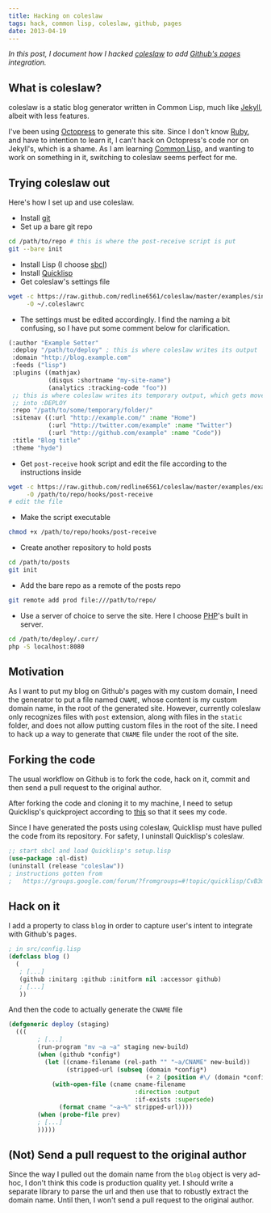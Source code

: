 ```yaml
---
title: Hacking on coleslaw
tags: hack, common lisp, coleslaw, github, pages
date: 2013-04-19
---
```

_In this post, I document how I hacked [coleslaw](https://github.com/redline6561/coleslaw) to add [Github's pages](http://pages.github.com/) integration._

## What is coleslaw? ##
coleslaw is a static blog generator written in Common Lisp, much like [Jekyll](http://jekyllrb.com/), albeit with less features.

I've been using [Octopress](http://octopress.org/) to generate this site. Since I don't know [Ruby](http://ruby-lang.org/), and have to intention to learn it, I can't hack on Octopress's code nor on Jekyll's, which is a shame. As I am learning [Common Lisp](http://en.wikipedia.org/wiki/Common_Lisp/), and wanting to work on something in it, switching to coleslaw seems perfect for me.

## Trying coleslaw out ##
Here's how I set up and use coleslaw.

* Install [git](http://git-scm.com/)
* Set up a bare git repo

```bash
cd /path/to/repo # this is where the post-receive script is put
git --bare init
```

* Install Lisp (I choose [sbcl](http://sbcl.org/))
* Install [Quicklisp](http://quicklisp.org/)
* Get coleslaw's settings file

```bash
wget -c https://raw.github.com/redline6561/coleslaw/master/examples/single-site.coleslawrc \
     -O ~/.coleslawrc
```

* The settings must be edited accordingly. I find the naming a bit confusing, so I have put some comment below for clarification.

```commonlisp
(:author "Example Setter"
 :deploy "/path/to/deploy" ; this is where coleslaw writes its output
 :domain "http://blog.example.com"
 :feeds ("lisp")
 :plugins ((mathjax)
           (disqus :shortname "my-site-name")
           (analytics :tracking-code "foo"))
 ;; this is where coleslaw writes its temporary output, which gets moved
 ;; into :DEPLOY
 :repo "/path/to/some/temporary/folder/"
 :sitenav ((:url "http://example.com/" :name "Home")
           (:url "http://twitter.com/example" :name "Twitter")
           (:url "http://github.com/example" :name "Code"))
 :title "Blog title"
 :theme "hyde")
```

* Get `post-receive` hook script and edit the file according to the instructions inside

```bash
wget -c https://raw.github.com/redline6561/coleslaw/master/examples/example.post-receive \
     -O /path/to/repo/hooks/post-receive
# edit the file
```

* Make the script executable

```bash
chmod +x /path/to/repo/hooks/post-receive
```

* Create another repository to hold posts

```bash
cd /path/to/posts
git init
```

* Add the bare repo as a remote of the posts repo

```bash
git remote add prod file:///path/to/repo/
```

* Use a server of choice to serve the site. Here I choose [PHP](http://php.net/)'s built in server.

```bash
cd /path/to/deploy/.curr/
php -S localhost:8080
```

## Motivation ##
As I want to put my blog on Github's pages with my custom domain, I need the generator to put a file named `CNAME`, whose content is my custom domain name, in the root of the generated site. However, currently coleslaw only recognizes files with `post` extension, along with files in the `static` folder, and does not allow putting custom files in the root of the site. I need to hack up a way to generate that `CNAME` file under the root of the site.

## Forking the code ##
The usual workflow on Github is to fork the code, hack on it, commit and then send a pull request to the original author.

After forking the code and cloning it to my machine, I need to setup Quicklisp's quickproject according to [this](http://xach.livejournal.com/278047.html) so that it sees my code.

Since I have generated the posts using coleslaw, Quicklisp must have pulled the code from its repository. For safety, I uninstall Quicklisp's coleslaw.

```commonlisp
;; start sbcl and load Quicklisp's setup.lisp
(use-package :ql-dist)
(uninstall (release "coleslaw"))
; instructions gotten from
;   https://groups.google.com/forum/?fromgroups=#!topic/quicklisp/CvB3mwsL7l4
```

## Hack on it ##
I add a property to class `blog` in order to capture user's intent to integrate with Github's pages.

```commonlisp
; in src/config.lisp
(defclass blog ()
  (
   ; [...]
   (github :initarg :github :initform nil :accessor github)
   ; [...]
   ))
```

And then the code to actually generate the `CNAME` file

```commonlisp
(defgeneric deploy (staging)
  (((
        ; [...]
        (run-program "mv ~a ~a" staging new-build)
        (when (github *config*)
          (let ((cname-filename (rel-path "" "~a/CNAME" new-build))
                (stripped-url (subseq (domain *config*)
                                      (+ 2 (position #\/ (domain *config*))))))
            (with-open-file (cname cname-filename
                                   :direction :output
                                   :if-exists :supersede)
              (format cname "~a~%" stripped-url))))
        (when (probe-file prev)
        ; [...]
        )))))
```

## (Not) Send a pull request to the original author ##
Since the way I pulled out the domain name from the `blog` object is very ad-hoc, I don't think this code is production quality yet. I should write a separate library to parse the url and then use that to robustly extract the domain name. Until then, I won't send a pull request to the original author.
